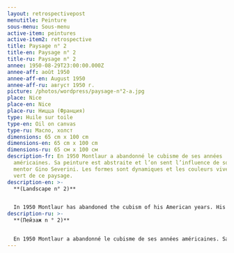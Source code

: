 ```yaml
---
layout: retrospectivepost
menutitle: Peinture
sous-menu: Sous-menu
active-item: peintures
active-item2: retrospective
title: Paysage n° 2
title-en: Paysage n° 2
title-ru: Paysage n° 2
annee: 1950-08-29T23:00:00.000Z
annee-aff: août 1950
annee-aff-en: August 1950
annee-aff-ru: август 1950 г.
picture: /photos/wordpress/paysage-n°2-a.jpg
place: Nice
place-en: Nice
place-ru: Ницца (Франция)
type: Huile sur toile
type-en: Oil on canvas
type-ru: Масло, холст
dimensions: 65 cm x 100 cm
dimensions-en: 65 cm x 100 cm
dimensions-ru: 65 см x 100 см
description-fr: En 1950 Montlaur a abandonné le cubisme de ses années
  américaines. Sa peinture est abstraite et l’on sent l’influence de son ami et
  mentor Gino Severini. Les formes sont dynamiques et les couleurs vives, tel le
  vert de ce paysage.
description-en: >-
  **(Landscape n° 2)**


  In 1950 Montlaur has abandoned the cubism of his American years. His painting is abstract and one can sense the influence of his friend and mentor Gino Severini. The shapes are dynamic and the colors bright, like the green of this landscape.
description-ru: >-
  **(Пейзаж n ° 2)**


  En 1950 Montlaur a abandonné le cubisme de ses années américaines. Sa peinture est abstraite et l’on sent l’influence de son ami et mentor Gino Severini. Les formes sont dynamiques et les couleurs vives, tel le vert de ce paysage.
---
```

